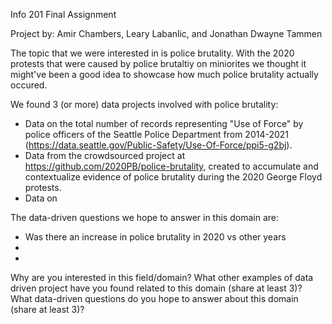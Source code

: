 Info 201 Final Assignment

Project by: Amir Chambers, Leary Labanlic, and Jonathan Dwayne Tammen

The topic that we were interested in is police brutality. With the 2020 protests that were caused by police brutaltiy on miniorites
we thought it might've been a good idea to showcase how much police brutality actually occured.

We found 3 (or more) data projects involved with police brutality:
 - Data on the total number of records representing "Use of Force" by police officers of the Seattle Police Department from 2014-2021 (https://data.seattle.gov/Public-Safety/Use-Of-Force/ppi5-g2bj).
 - Data from the crowdsourced project at https://github.com/2020PB/police-brutality, created to accumulate and contextualize evidence of police brutality during the 2020 George Floyd protests.
 - Data on 
 
 The data-driven questions we hope to answer in this domain are:
  - Was there an increase in police brutality in 2020 vs other years
  - 
  -

Why are you interested in this field/domain?
What other examples of data driven project have you found related to this domain (share at least 3)?
What data-driven questions do you hope to answer about this domain (share at least 3)?

